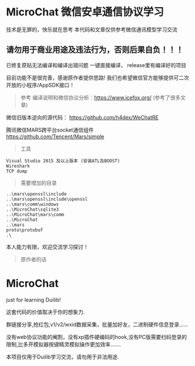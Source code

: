 # MicroChat 微信安卓通信协议学习

技术是无罪的，快乐就在思考
本代码和文章仅供参考微信通讯模型学习交流

## 请勿用于商业用途及违法行为，否则后果自负！！！

已修复原贴无法编译和编译出错问题  一键直接编译， release里有编译好的项目

目前功能不是很完善，感谢原作者提供思路! 我们也希望微信官方能够提供可二次开放的小程序/AppSDK接口！


> 参考
编译说明和微信协议分析：https://www.icefox.org/  (参考了很多文章)

微信旧版本逆向的源代码： https://github.com/h4dex/WeChatRE

腾讯微信MARS跨平台socket通信组件  https://github.com/Tencent/Mars/simple


>工具
```
Visual Studio 2015 及以上版本 (安装ATL及BOOST)
Wireshark
TCP dump
```



> 需要增加的目录

```
..\mars\openssl\include
..\mars\openssl\include\openssl
..\mars\comm\windows
..\MicroChat\sqlite3
..\MicroChat\mars\comm
..\MicroChat
..\mars
proto\protobuf
.\
```


本人能力有限，欢迎交流学习探讨！



> 原作者的话

# MicroChat
just for learning Duilib!

这套代码的价值取决于你的想象力.

群链接分享,抢红包,v1/v2/wxid数据采集，批量加好友，二进制硬件信息登录......

没有web协议功能的阉割，没有xp插件硬编码的hook,没有PC版需要扫码登录的限制,比多开模拟器按键精灵模拟操作更加效率.......


本项目仅用于Duilib学习交流，请勿用于非法用途.

